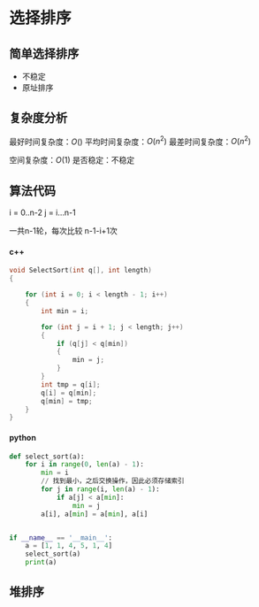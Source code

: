 # 选择排序

## 简单选择排序

- 不稳定
- 原址排序

## 复杂度分析

最好时间复杂度：$O()$
平均时间复杂度：$O(n^2)$
最差时间复杂度：$O(n^2)$

空间复杂度：$O(1)$
是否稳定：不稳定

## 算法代码

i = 0..n-2
j = i...n-1

一共n-1轮，每次比较 n-1-i+1次

#### c++

```c++
void SelectSort(int q[], int length)
{

    for (int i = 0; i < length - 1; i++)
    {
        int min = i;

        for (int j = i + 1; j < length; j++)
        {
            if (q[j] < q[min])
            {
                min = j;
            }
        }
        int tmp = q[i];
        q[i] = q[min];
        q[min] = tmp;
    }
}
```

#### python

```python
def select_sort(a):
    for i in range(0, len(a) - 1):
        min = i
        // 找到最小，之后交换操作，因此必须存储索引
        for j in range(i, len(a) - 1):
            if a[j] < a[min]:
                min = j
        a[i], a[min] = a[min], a[i]


if __name__ == '__main__':
    a = [1, 1, 4, 5, 1, 4]
    select_sort(a)
    print(a)
```



## 堆排序